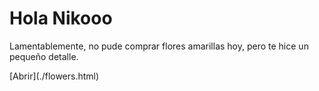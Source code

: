 <h1>Hola Nikooo</h1>
<p>Lamentablemente, no pude comprar flores amarillas hoy, pero te hice un pequeño detalle.</p>
[Abrir](./flowers.html)
